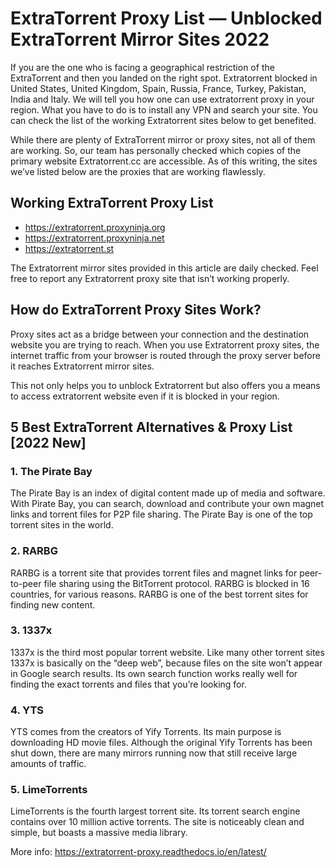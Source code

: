 # ExtraTorrent Proxy List — Unblocked ExtraTorrent Mirror Sites 2022

If you are the one who is facing a geographical restriction of the ExtraTorrent and then you landed on the right spot. Extratorrent blocked in United States, United Kingdom, Spain, Russia, France, Turkey, Pakistan, India and Italy. We will tell you how one can use extratorrent proxy in your region. What you have to do is to install any VPN and search your site. You can check the list of the working Extratorrent sites below to get benefited.

While there are plenty of ExtraTorrent mirror or proxy sites, not all of them are working. So, our team has personally checked which copies of the primary website Extratorrent.cc are accessible. As of this writing, the sites we’ve listed below are the proxies that are working flawlessly.

## Working ExtraTorrent Proxy List

- https://extratorrent.proxyninja.org
- https://extratorrent.proxyninja.net
- https://extratorrent.st

The Extratorrent mirror sites provided in this article are daily checked. Feel free to report any Extratorrent proxy site that isn’t working properly.


## How do ExtraTorrent Proxy Sites Work?

Proxy sites act as a bridge between your connection and the destination website you are trying to reach. When you use Extratorrent proxy sites, the internet traffic from your browser is routed through the proxy server before it reaches Extratorrent mirror sites.

This not only helps you to unblock Extratorrent but also offers you a means to access extratorrent website even if it is blocked in your region.


## 5 Best ExtraTorrent Alternatives & Proxy List [2022 New]

### 1. The Pirate Bay
The Pirate Bay is an index of digital content made up of media and software. With Pirate Bay, you can search, download and contribute your own magnet links and torrent files for P2P file sharing. The Pirate Bay is one of the top torrent sites in the world.

### 2. RARBG
RARBG is a torrent site that provides torrent files and magnet links for peer-to-peer file sharing using the BitTorrent protocol. RARBG is blocked in 16 countries, for various reasons. RARBG is one of the best torrent sites for finding new content.

### 3. 1337x
1337x is the third most popular torrent website. Like many other torrent sites 1337x is basically on the “deep web”, because files on the site won’t appear in Google search results. Its own search function works really well for finding the exact torrents and files that you’re looking for.

### 4. YTS
YTS comes from the creators of Yify Torrents. Its main purpose is downloading HD movie files. Although the original Yify Torrents has been shut down, there are many mirrors running now that still receive large amounts of traffic.

### 5. LimeTorrents
LimeTorrents is the fourth largest torrent site. Its torrent search engine contains over 10 million active torrents. The site is noticeably clean and simple, but boasts a massive media library.

More info: https://extratorrent-proxy.readthedocs.io/en/latest/
